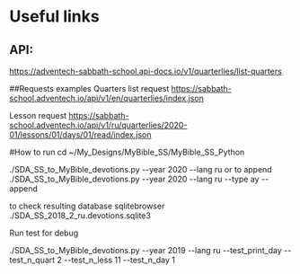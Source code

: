# Useful links
## API:
https://adventech-sabbath-school.api-docs.io/v1/quarterlies/list-quarters

##Requests examples
Quarters list request
https://sabbath-school.adventech.io/api/v1/en/quarterlies/index.json

Lesson request
https://sabbath-school.adventech.io/api/v1/ru/quarterlies/2020-01/lessons/01/days/01/read/index.json

#How to run
cd ~/My_Designs/MyBible_SS/MyBible_SS_Python

./SDA_SS_to_MyBible_devotions.py --year 2020 --lang ru
or to append
./SDA_SS_to_MyBible_devotions.py --year 2020 --lang ru --type ay --append

to check resulting database
sqlitebrowser ./SDA_SS_2018_2_ru.devotions.sqlite3


Run test for debug

./SDA_SS_to_MyBible_devotions.py --year 2019 --lang ru --test_print_day --test_n_quart 2 --test_n_less 11 --test_n_day 1
